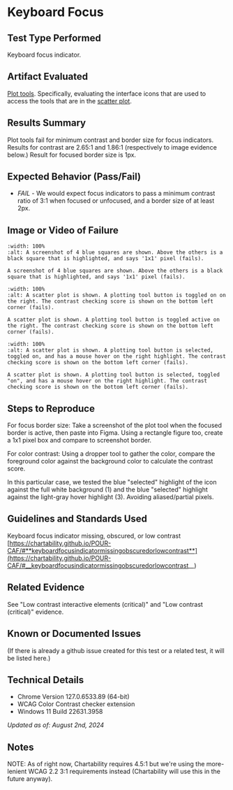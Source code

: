 # Keyboard Focus

## Test Type Performed

Keyboard focus indicator.

## Artifact Evaluated

[Plot tools](https://docs.bokeh.org/en/latest/docs/user_guide/interaction/tools.html#ug-interaction-tools). Specifically, evaluating the interface icons that are used to access the tools that are in the [scatter plot](https://quansight-labs.github.io/bokeh-a11y-audit/#_ts1723552414769).

## Results Summary

Plot tools fail for minimum contrast and border size for focus indicators. Results for contrast are 2.65:1 and 1.86:1 (respectively to image evidence below.) Result for focused border size is 1px.

## Expected Behavior (Pass/Fail)

- _FAIL_ - We would expect focus indicators to pass a minimum contrast ratio of 3:1 when focused or unfocused, and a border size of at least 2px.

## Image or Video of Failure

```{figure} ./assets/plot-tools_keyboard-focus.png
:width: 100%
:alt: A screenshot of 4 blue squares are shown. Above the others is a black square that is highlighted, and says '1x1' pixel (fails).

A screenshot of 4 blue squares are shown. Above the others is a black square that is highlighted, and says '1x1' pixel (fails).
```

```{figure} ./assets/plot-tools_contrast-interactive_1.png
:width: 100%
:alt: A scatter plot is shown. A plotting tool button is toggled on on the right. The contrast checking score is shown on the bottom left corner (fails).

A scatter plot is shown. A plotting tool button is toggled active on the right. The contrast checking score is shown on the bottom left corner (fails).
```

```{figure} ./assets/plot-tools_contrast-interactive_3.png
:width: 100%
:alt: A scatter plot is shown. A plotting tool button is selected, toggled on, and has a mouse hover on the right highlight. The contrast checking score is shown on the bottom left corner (fails).

A scatter plot is shown. A plotting tool button is selected, toggled "on", and has a mouse hover on the right highlight. The contrast checking score is shown on the bottom left corner (fails).
```

## Steps to Reproduce

For focus border size: Take a screenshot of the plot tool when the focused border is active, then paste into Figma. Using a rectangle figure too, create a 1x1 pixel box and compare to screenshot border.

For color contrast: Using a dropper tool to gather the color, compare the foreground color against the background color to calculate the contrast score.

In this particular case, we tested the blue "selected" highlight of the icon against the full white background (1) and the blue "selected" highlight against the light-gray hover highlight (3). Avoiding aliased/partial pixels.

## Guidelines and Standards Used

Keyboard focus indicator missing, obscured, or low contrast [https://chartability.github.io/POUR-CAF/#**keyboardfocusindicatormissingobscuredorlowcontrast**](https://chartability.github.io/POUR-CAF/#__keyboardfocusindicatormissingobscuredorlowcontrast__)

## Related Evidence

See "Low contrast interactive elements (critical)" and "Low contrast (critical)" evidence.

## Known or Documented Issues

(If there is already a github issue created for this test or a related test, it will be listed here.)

## Technical Details

- Chrome Version 127.0.6533.89 (64-bit)
- WCAG Color Contrast checker extension
- Windows 11 Build 22631.3958

_Updated as of: August 2nd, 2024_

## Notes

NOTE: As of right now, Chartability requires 4.5:1 but we're using the more-lenient WCAG 2.2 3:1 requirements instead (Chartability will use this in the future anyway).

<!-- A seasoned SR (screen reader) user could have the knowledge to navigate and explore webpages and graphs with more nuance, whether through manual mode switching, certain key shortcuts, etc. These tests are done by a sighted user with the SR’s default options and performed as if a new or beginner user is interacting with these elements. We would expect that all users could be able to navigate smoothly, regardless of experience levels.  -->
